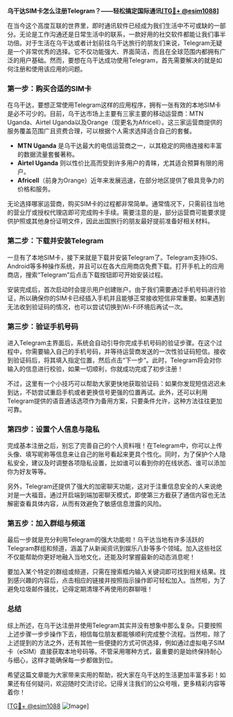 **乌干达SIM卡怎么注册Telegram？——轻松搞定国际通讯[[TG💪+ @esim1088](https://t.me/s/esim1088)]**

在当今这个高度互联的世界里，即时通讯软件已经成为我们生活中不可或缺的一部分。无论是工作沟通还是日常生活中的联系，一款好用的社交软件都能让我们事半功倍。对于生活在乌干达或者计划前往乌干达旅行的朋友们来说，Telegram无疑是一个非常优秀的选择。它不仅功能强大、界面简洁，而且在全球范围内都拥有广泛的用户基础。然而，要想在乌干达成功使用Telegram，首先需要解决的就是如何注册和使用该应用的问题。

### **第一步：购买合适的SIM卡**
在乌干达，要想正常使用Telegram这样的应用程序，拥有一张有效的本地SIM卡是必不可少的。目前，乌干达市场上主要有三家主要的移动运营商：MTN Uganda、Airtel Uganda以及Orange（现更名为Africell）。这三家运营商提供的服务覆盖范围广且资费合理，可以根据个人需求选择适合自己的套餐。

- **MTN Uganda** 是乌干达最大的电信运营商之一，以其稳定的网络连接和丰富的数据流量套餐著称。
- **Airtel Uganda** 则以性价比高而受到许多用户的青睐，尤其适合预算有限的用户。
- **Africell**（前身为Orange）近年来发展迅速，在部分地区提供了极具竞争力的价格和服务。

无论选择哪家运营商，购买SIM卡的过程都非常简单。通常情况下，只需前往当地的营业厅或授权代理店即可完成购卡手续。需要注意的是，部分运营商可能要求提供护照或其他身份证明文件，因此出国旅行的朋友最好提前准备好相关材料。

### **第二步：下载并安装Telegram**
一旦有了本地SIM卡，接下来就是下载并安装Telegram了。Telegram支持iOS、Android等多种操作系统，并且可以在各大应用商店免费下载。打开手机上的应用商店，搜索“Telegram”后点击下载按钮即可开始安装过程。

安装完成后，首次启动时会提示用户创建账户。由于我们需要通过手机号码进行验证，所以确保你的SIM卡已经插入手机并且能够正常接收短信非常重要。如果遇到无法收到验证码的情况，也可以尝试切换到Wi-Fi环境后再试一次。

### **第三步：验证手机号码**
进入Telegram主界面后，系统会自动引导你完成手机号码的验证步骤。在这个过程中，你需要输入自己的手机号码，并等待运营商发送的一次性验证码短信。接收到验证码后，将其填入指定位置，然后点击“下一步”。此时，Telegram将会对你输入的信息进行校验，如果一切顺利，你就成功完成了初步注册！

不过，这里有一个小技巧可以帮助大家更快地获取验证码：如果你发现短信迟迟未到达，不妨尝试重启手机或者更换信号更强的位置再试。此外，还可以利用Telegram提供的语音通话选项作为备用方案，只要条件允许，这种方法往往更加可靠。

### **第四步：设置个人信息与隐私**
完成基本注册之后，别忘了完善自己的个人资料哦！在Telegram中，你可以上传头像、填写昵称等信息来让自己的账号看起来更具个性化。同时，为了保护个人隐私安全，建议及时调整各项隐私设置，比如谁可以看到你的在线状态、谁可以添加你为好友等等。

另外，Telegram还提供了强大的加密聊天功能，这对于注重信息安全的人来说绝对是一大福音。通过开启端到端加密聊天模式，即使第三方截获了通信内容也无法解密查看具体内容，从而有效避免了敏感信息泄露的风险。

### **第五步：加入群组与频道**
最后一步就是充分利用Telegram的强大功能啦！乌干达当地有许多活跃的Telegram群组和频道，涵盖了从新闻资讯到娱乐八卦等多个领域。加入这些社区不仅能帮助你更好地融入当地文化，还能及时掌握最新的动态消息呢！

要加入某个特定的群组或频道，只需在搜索框内输入关键词即可找到相关结果。找到感兴趣的内容后，点击相应的链接并按照指示操作即可轻松加入。当然啦，为了避免垃圾邮件骚扰，记得定期清理不再使用的群聊哦！

### **总结**
综上所述，在乌干达注册并使用Telegram其实并没有想象中那么复杂。只要按照上述步骤一步步操作下去，相信每位朋友都能够顺利完成整个流程。当然啦，除了上述提到的方法之外，还有其他一些便捷的方式可供选择，例如通过虚拟电子SIM卡（eSIM）直接获取本地号码等。不管采用哪种方式，最重要的是始终保持耐心与细心，这样才能确保每一步都做到位。

希望这篇文章能为大家带来实用的帮助，祝大家在乌干达的生活更加丰富多彩！如果还有任何疑问，欢迎随时交流讨论。记得关注我们的公众号哦，更多精彩内容等着你！

[[TG💪+ @esim1088](https://t.me/s/esim1088) ![Image](https://i.postimg.cc/4NQfJmqS/Snipaste-2025-05-13-00-14-12.png)]